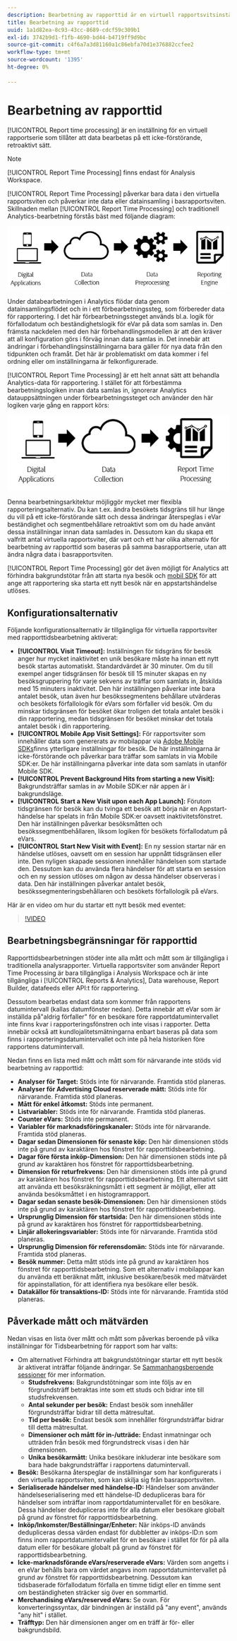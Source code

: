 ```yaml
---
description: Bearbetning av rapporttid är en virtuell rapportsvitsinställning som gör att data kan behandlas på ett icke-förstörande, retroaktivt sätt.
title: Bearbetning av rapporttid
uuid: 1a1d82ea-8c93-43cc-8689-cdcf59c309b1
exl-id: 3742b9d1-f1fb-4690-bd44-b4719ff9d9bc
source-git-commit: c4f6a7a3d81160a1c86ebfa70d1e376882ccfee2
workflow-type: tm+mt
source-wordcount: '1395'
ht-degree: 0%

---
```


# Bearbetning av rapporttid

[!UICONTROL Report time processing] är en inställning för en virtuell rapportserie som tillåter att data bearbetas på ett icke-förstörande, retroaktivt sätt.

>[!NOTE]
>
>[!UICONTROL Report Time Processing] finns endast för Analysis Workspace.

[!UICONTROL Report Time Processing] påverkar bara data i den virtuella rapportsviten och påverkar inte data eller datainsamling i basrapportsviten. Skillnaden mellan [!UICONTROL Report Time Processing] och traditionell Analytics-bearbetning förstås bäst med följande diagram:

![Google1](assets/google1.jpg)

Under databearbetningen i Analytics flödar data genom datainsamlingsflödet och in i ett förbearbetningssteg, som förbereder data för rapportering. I det här förbearbetningssteget används bl.a. logik för förfallodatum och beständighetslogik för eVar på data som samlas in. Den främsta nackdelen med den här förbehandlingsmodellen är att den kräver att all konfiguration görs i förväg innan data samlas in. Det innebär att ändringar i förbehandlingsinställningarna bara gäller för nya data från den tidpunkten och framåt. Det här är problematiskt om data kommer i fel ordning eller om inställningarna är felkonfigurerade.

[!UICONTROL Report Time Processing] är ett helt annat sätt att behandla Analytics-data för rapportering. I stället för att förbestämma bearbetningslogiken innan data samlas in, ignorerar Analytics datauppsättningen under förbearbetningssteget och använder den här logiken varje gång en rapport körs:

![Google2](assets/google2.jpg)

Denna bearbetningsarkitektur möjliggör mycket mer flexibla rapporteringsalternativ. Du kan t.ex. ändra besökets tidsgräns till hur länge du vill på ett icke-förstörande sätt och dessa ändringar återspeglas i eVar beständighet och segmentbehållare retroaktivt som om du hade använt dessa inställningar innan data samlades in. Dessutom kan du skapa ett valfritt antal virtuella rapportsviter, där vart och ett har olika alternativ för bearbetning av rapporttid som baseras på samma basrapportserie, utan att ändra några data i basrapportsviten.

[!UICONTROL Report Time Processing] gör det även möjligt för Analytics att förhindra bakgrundstötar från att starta nya besök och [mobil SDK](https://www.adobe.io/apis/cloudplatform/mobile.html) för att ange att rapportering ska starta ett nytt besök när en appstartshändelse utlöses.

## Konfigurationsalternativ

Följande konfigurationsalternativ är tillgängliga för virtuella rapportsviter med rapporttidsbearbetning aktiverat:

* **[!UICONTROL Visit Timeout]:** Inställningen för tidsgräns för besök anger hur mycket inaktivitet en unik besökare måste ha innan ett nytt besök startas automatiskt. Standardvärdet är 30 minuter. Om du till exempel anger tidsgränsen för besök till 15 minuter skapas en ny besöksgruppering för varje sekvens av träffar som samlats in, åtskilda med 15 minuters inaktivitet. Den här inställningen påverkar inte bara antalet besök, utan även hur besökssegmentens behållare utvärderas och besökets förfallologik för eVars som förfaller vid besök. Om du minskar tidsgränsen för besöket ökar troligen det totala antalet besök i din rapportering, medan tidsgränsen för besöket minskar det totala antalet besök i din rapportering.
* **[!UICONTROL Mobile App Visit Settings]:** För rapportsviter som innehåller data som genererats av mobilappar via [Adobe Mobile SDKs](https://www.adobe.io/apis/cloudplatform/mobile.html)finns ytterligare inställningar för besök. De här inställningarna är icke-förstörande och påverkar bara träffar som samlats in via Mobile SDK:er. De här inställningarna påverkar inte data som samlats in utanför Mobile SDK.
* **[!UICONTROL Prevent Background Hits from starting a new Visit]:** Bakgrundsträffar samlas in av Mobile SDK:er när appen är i bakgrundsläge.
* **[!UICONTROL Start a New Visit upon each App Launch]:** Förutom tidsgränsen för besök kan du tvinga ett besök att börja när en Appstart-händelse har spelats in från Mobile SDK:er oavsett inaktivitetsfönstret. Den här inställningen påverkar besöksmåtten och besökssegmentbehållaren, liksom logiken för besökets förfallodatum på eVars.
* **[!UICONTROL Start New Visit with Event]:** En ny session startar när en händelse utlöses, oavsett om en session har uppnått tidsgränsen eller inte. Den nyligen skapade sessionen innehåller händelsen som startade den. Dessutom kan du använda flera händelser för att starta en session och en ny session utlöses om någon av dessa händelser observeras i data. Den här inställningen påverkar antalet besök, besökssegmenteringsbehållaren och besökets förfallologik på eVars.

Här är en video om hur du startar ett nytt besök med eventet:

>[!VIDEO](https://video.tv.adobe.com/v/23129/?quality=12)

## Bearbetningsbegränsningar för rapporttid

Rapporttidsbearbetningen stöder inte alla mått och mått som är tillgängliga i traditionella analysrapporter. Virtuella rapportsviter som använder Report Time Processing är bara tillgängliga i Analysis Workspace och är inte tillgängliga i [!UICONTROL Reports & Analytics], Data warehouse, Report Builder, datafeeds eller API:t för rapportering.

Dessutom bearbetas endast data som kommer från rapportens datumintervall (kallas datumfönster nedan). Detta innebär att eVar som är inställda på&quot;aldrig förfaller&quot; för en besökare före rapportdatumintervallet inte finns kvar i rapporteringsfönstren och inte visas i rapporter. Detta innebär också att kundlojalitetsmätningarna enbart baseras på data som finns i rapporteringsdatumintervallet och inte på hela historiken före rapportens datumintervall.

Nedan finns en lista med mått och mått som för närvarande inte stöds vid bearbetning av rapporttid:

* **Analyser för Target:** Stöds inte för närvarande. Framtida stöd planeras.
* **Analyser för Advertising Cloud reserverade mått:** Stöds inte för närvarande. Framtida stöd planeras.
* **Mått för enkel åtkomst:** Stöds inte permanent.
* **Listvariabler:** Stöds inte för närvarande. Framtida stöd planeras.
* **Counter eVars:** Stöds inte permanent.
* **Variabler för marknadsföringskanaler:** Stöds inte för närvarande. Framtida stöd planeras.
* **Dagar sedan Dimensionen för senaste köp:** Den här dimensionen stöds inte på grund av karaktären hos fönstret för rapporttidsbearbetning.
* **Dagar före första inköp-Dimension:** Den här dimensionen stöds inte på grund av karaktären hos fönstret för rapporttidsbearbetning.
* **Dimension för returfrekvens:** Den här dimensionen stöds inte på grund av karaktären hos fönstret för rapporttidsbearbetning. Ett alternativt sätt att använda ett besöksräkningsmått i ett segment är möjligt, eller att använda besöksmåttet i en histogramrapport.
* **Dagar sedan senaste besök-Dimensionen:** Den här dimensionen stöds inte på grund av karaktären hos fönstret för rapporttidsbearbetning.
* **Ursprunglig Dimension för startsida:** Den här dimensionen stöds inte på grund av karaktären hos fönstret för rapporttidsbearbetning.
* **Linjär allokeringsvariabler:** Stöds inte för närvarande. Framtida stöd planeras.
* **Ursprunglig Dimension för referensdomän:** Stöds inte för närvarande. Framtida stöd planeras.
* **Besök nummer:** Detta mått stöds inte på grund av karaktären hos fönstret för rapporttidsbearbetning. Som ett alternativ i mobilappar kan du använda ett beräknat mått, inklusive besökare/besök med mätvärdet för appinstallation, för att identifiera nya besökare eller besök.
* **Datakällor för transaktions-ID:** Stöds inte för närvarande. Framtida stöd planeras.

## Påverkade mått och mätvärden

Nedan visas en lista över mått och mått som påverkas beroende på vilka inställningar för Tidsbearbetning för rapport som har valts:

* Om alternativet Förhindra att bakgrundstötningar startar ett nytt besök är aktiverat inträffar följande ändringar. Se [Sammanhangsberoende sessioner](vrs-mobile-visit-processing.md) för mer information.
   * **Studsfrekvens:** Bakgrundstötningar som inte följs av en förgrundsträff betraktas inte som ett studs och bidrar inte till studsfrekvensen.
   * **Antal sekunder per besök:** Endast besök som innehåller förgrundsträffar bidrar till detta mätresultat.
   * **Tid per besök:** Endast besök som innehåller förgrundsträffar bidrar till detta mätresultat.
   * **Dimensioner och mått för in-/utträde:** Endast inmatningar och utträden från besök med förgrundstreck visas i den här dimensionen.
   * **Unika besökarmått:** Unika besökare inkluderar inte besökare som bara hade bakgrundsträffar i rapportens datumintervall.
* **Besök:** Besökarna återspeglar de inställningar som har konfigurerats i den virtuella rapportsviten, som kan skilja sig från basrapportsviten.
* **Serialiserade händelser med händelse-ID:** Händelser som använder händelseserialisering med ett händelse-ID dedupliceras bara för händelser som inträffar inom rapportdatumintervallet för en besökare. Dessa händelser dedupliceras inte för alla datum eller besökare globalt på grund av fönstret för rapporttidsbearbetning.
* **Inköp/Inkomster/Beställningar/Enheter:** När inköps-ID används dedupliceras dessa värden endast för dubbletter av inköps-ID:n som finns inom rapportdatumintervallet för en besökare i stället för för på alla datum eller för besökare globalt på grund av fönstret för rapporttidsbearbetning.
* **Icke-marknadsförande eVars/reserverade eVars:** Värden som angetts i en eVar behålls bara om värdet angavs inom rapportdatumintervallet på grund av fönstret för rapporttidsbearbetning. Dessutom kan tidsbaserade förfallodatum förfalla en timme tidigt eller en timme sent om beständigheten sträcker sig över en sommartid.
* **Merchandising eVars/reserved eVars:** Se ovan. För konverteringssyntax, där bindningen är inställd på &quot;any event&quot;, används &quot;any hit&quot; i stället.
* **Träfftyp:** Den här dimensionen anger om en träff är för- eller bakgrundsbild.
